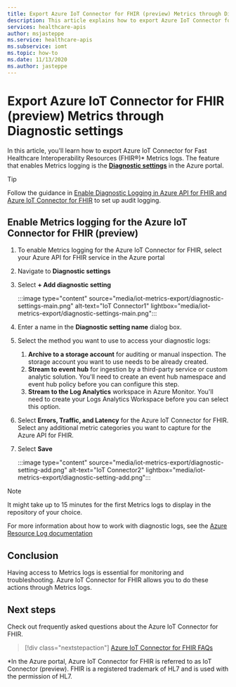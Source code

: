 ```yaml
---
title: Export Azure IoT Connector for FHIR (preview) Metrics through Diagnostic settings
description: This article explains how to export Azure IoT Connector for FHIR (preview) Metrics through Diagnostic settings
services: healthcare-apis
author: msjasteppe
ms.service: healthcare-apis
ms.subservice: iomt
ms.topic: how-to
ms.date: 11/13/2020
ms.author: jasteppe
---
```


# Export Azure IoT Connector for FHIR (preview) Metrics through Diagnostic settings

In this article, you'll learn how to export Azure IoT Connector for Fast Healthcare Interoperability Resources (FHIR&#174;)* Metrics logs. The feature that enables Metrics logging is the [**Diagnostic settings**](../../azure-monitor/essentials/diagnostic-settings.md) in the Azure portal. 

> [!TIP]
> Follow the guidance in [Enable Diagnostic Logging in Azure API for FHIR and Azure IoT Connector for FHIR](enable-diagnostic-logging.md#enable-diagnostic-logging-in-azure-api-for-fhir) to set up audit logging.

## Enable Metrics logging for the Azure IoT Connector for FHIR (preview)
1. To enable Metrics logging for the Azure IoT Connector for FHIR, select your Azure API for FHIR service in the Azure portal 

2. Navigate to **Diagnostic settings** 

3. Select **+ Add diagnostic setting**

   :::image type="content" source="media/iot-metrics-export/diagnostic-settings-main.png" alt-text="IoT Connector1" lightbox="media/iot-metrics-export/diagnostic-settings-main.png"::: 

4. Enter a name in the **Diagnostic setting name** dialog box.

5. Select the method you want to use to access your diagnostic logs:

    1. **Archive to a storage account** for auditing or manual inspection. The storage account you want to use needs to be already created.
    2. **Stream to event hub** for ingestion by a third-party service or custom analytic solution. You'll need to create an event hub namespace and event hub policy before you can configure this step.
    3. **Stream to the Log Analytics** workspace in Azure Monitor. You'll need to create your Logs Analytics Workspace before you can select this option.

6. Select **Errors, Traffic, and Latency** for the Azure IoT Connector for FHIR.  Select any additional metric categories you want to capture for the Azure API for FHIR.

7. Select **Save**

   :::image type="content" source="media/iot-metrics-export/diagnostic-setting-add.png" alt-text="IoT Connector2" lightbox="media/iot-metrics-export/diagnostic-setting-add.png":::

> [!Note] 
> It might take up to 15 minutes for the first Metrics logs to display in the repository of your choice.  
 
For more information about how to work with diagnostic logs, see the [Azure Resource Log documentation](../../azure-monitor/essentials/platform-logs-overview.md)

## Conclusion 
Having access to Metrics logs is essential for monitoring and troubleshooting.  Azure IoT Connector for FHIR allows you to do these actions through Metrics logs. 

## Next steps

Check out frequently asked questions about the Azure IoT Connector for FHIR.

>[!div class="nextstepaction"]
>[Azure IoT Connector for FHIR FAQs](fhir-faq.yml)

*In the Azure portal, Azure IoT Connector for FHIR is referred to as IoT Connector (preview). FHIR is a registered trademark of HL7 and is used with the permission of HL7.